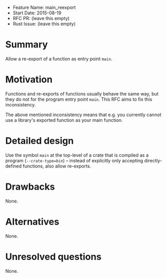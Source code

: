- Feature Name: main_reexport
- Start Date: 2015-08-19
- RFC PR: (leave this empty)
- Rust Issue: (leave this empty)

# Summary

Allow a re-export of a function as entry point `main`.

# Motivation

Functions and re-exports of functions usually behave the same way, but they do
not for the program entry point `main`. This RFC aims to fix this inconsistency.

The above mentioned inconsistency means that e.g. you currently cannot use a
library's exported function as your main function.

# Detailed design

Use the symbol `main` at the top-level of a crate that is compiled as a program
(`--crate-type=bin`) – instead of explicitly only accepting directly-defined
functions, also allow re-exports.

# Drawbacks

None.

# Alternatives

None.

# Unresolved questions

None.
